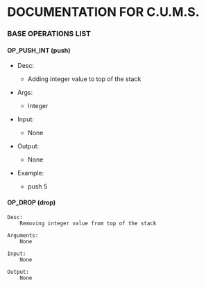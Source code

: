 # DOCUMENTATION FOR C.U.M.S.


### BASE OPERATIONS LIST

#### OP_PUSH_INT (push)
	
- Desc: 
	- Adding integer value to top of the stack
			
- Args:
	- Integer
		
- Input: 
	- None
		
- Output: 
	- None
		
- Example:
	- push 5


#### OP_DROP (drop) 
	
	Desc:
		Removing integer value from top of the stack
		
	Arguments:
		None
		
	Input:
		None
		
	Output:
		None

	  
